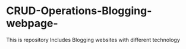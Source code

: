 # CRUD-Operations-Blogging-webpage-
This is repository Includes Blogging websites with different technology 
